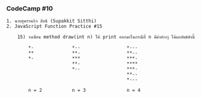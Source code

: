 ### CodeCamp #10
    1. นายสุพรรคกิจ สิทธิ (Supakkit Sitthi)
    2. JavaScript Function Practice #15

        15) จงเขียน method draw(int n) ให้ print ออกมาในกรณีที่ n มีค่าต่างๆ ได้ผลลัพธ์ดังนี้

            *-              *--                 *---
            **              **-                 **--
            *-              ***                 ***-
                            **-                 ****
                            *--                 ***-
                                                **--
                                                *---
            
            n = 2           n = 3               n = 4